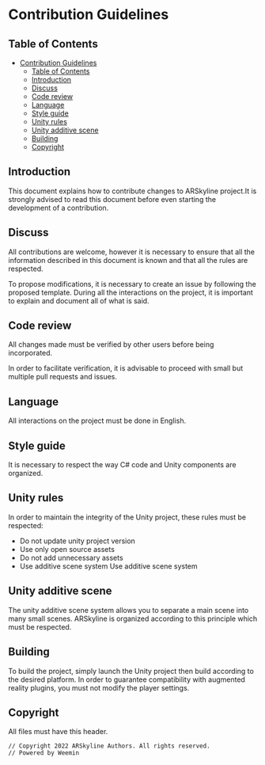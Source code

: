 # Contribution Guidelines
## Table of Contents
- [Contribution Guidelines](#contribution-guidelines)
  - [Table of Contents](#table-of-contents)
  - [Introduction](#introduction)
  - [Discuss](#discuss)
  - [Code review](#code-review)
  - [Language](#language)
  - [Style guide](#style-guide)
  - [Unity rules](#unity-rules)
  - [Unity additive scene](#unity-additive-scene)
  - [Building](#building)
  - [Copyright](#copyright)

## Introduction
This document explains how to contribute changes to ARSkyline project.It is strongly advised to read this document before even starting the development of a contribution.
## Discuss
All contributions are welcome, however it is necessary to ensure that all the information described in this document is known and that all the rules are respected.

To propose modifications, it is necessary to create an issue by following the proposed template. During all the interactions on the project, it is important to explain and document all of what is said.
## Code review
All changes made must be verified by other users before being incorporated.

In order to facilitate verification, it is advisable to proceed with small but multiple pull requests and issues.
## Language
All interactions on the project must be done in English.
## Style guide
It is necessary to respect the way C# code and Unity components are organized.
## Unity rules
In order to maintain the integrity of the Unity project, these rules must be respected:
- Do not update unity project version
- Use only open source assets
- Do not add unnecessary assets
- Use additive scene system
Use additive scene system
## Unity additive scene
The unity additive scene system allows you to separate a main scene into many small scenes.
ARSkyline is organized according to this principle which must be respected.
## Building
To build the project, simply launch the Unity project then build according to the desired platform. In order to guarantee compatibility with augmented reality plugins, you must not modify the player settings.
## Copyright
All files must have this header.
```
// Copyright 2022 ARSkyline Authors. All rights reserved.
// Powered by Weemin
```